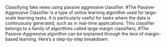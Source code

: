 Classifying fake news using passive aggressive classifier.
#The Passive-Aggressive Classifier is a type of online learning algorithm used for large-scale learning tasks. It is particularly useful for tasks where the data is continuously generated, such as in real-time applications. This classifier belongs to a family of algorithms called large margin classifiers,
#The Passive-Aggressive algorithm can be explained through the lens of margin-based learning. Here’s a step-by-step breakdown:

